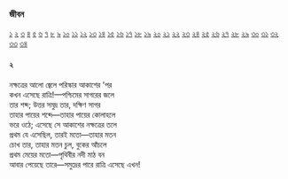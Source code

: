 ### জীবন   
[১](2.10.0.jeebon-1.md) [২](2.10.1.jeebon-2.md) [৩](2.10.2.jeebon-3.md) [৪](2.10.3.jeebon-4.md) [৫](2.10.4.jeebon-5.md) [৬](2.10.5.jeebon-6.md) [৭](2.10.6.jeebon-7.md) [৮](2.10.7.jeebon-8.md) [৯](2.10.8.jeebon-9.md) [১০](2.10.9.jeebon-10.md) [১১](2.10.10.jeebon-11.md) [১২](2.10.11.jeebon-12.md) [১৩](2.10.12.jeebon-13.md) [১৪](2.10.13.jeebon-14.md) [১৫](2.10.14.jeebon-15.md) [১৬](2.10.15.jeebon-16.md) [১৭](2.10.16.jeebon-17.md) [১৮](2.10.17.jeebon-18.md) [১৯](2.10.18.jeebon-19.md) [২০](2.10.19.jeebon-20.md) [২১](2.10.20.jeebon-21.md) [২২](2.10.21.jeebon-22.md) [২৩](2.10.22.jeebon-23.md) [২৪](2.10.23.jeebon-24.md) [২৫](2.10.24.jeebon-25.md) [২৬](2.10.25.jeebon-26.md) [২৭](2.10.26.jeebon-27.md) [২৮](2.10.27.jeebon-28.md) [২৯](2.10.28.jeebon-29.md) [৩০](2.10.29.jeebon-30.md) [৩১](2.10.30.jeebon-31.md) [৩২](2.10.31.jeebon-32.md) [৩৩](2.10.32.jeebon-33.md) [৩৪](2.10.33.jeebon-34.md)
#### ২
নক্ষত্রের আলো জ্বেলে পরিস্কার আকাশের 'পর  
কখন এসেছে রাত্রি!—পশ্চিমের সাগরের জলে  
তার শব্দ; উত্তর সমুদ্র তার, দক্ষিণ সাগর  
তাহার পায়ের শব্দে—তাহার পায়ের কোলাহলে  
ভরে ওঠে; এসেছে সে আকাশের নক্ষত্রের তলে  
প্রথম যে এসেছিল, তারই মতো—তাহার মতন  
চোখ তার, তাহার মতন চুল, বুকের আঁচলে  
প্রথম মেয়ের মতো—পৃথিবীর নদী মাঠ বন  
আবার পেয়েছে তারে—সমুদ্রের পারে রাত্রি এসেছে এখন!   